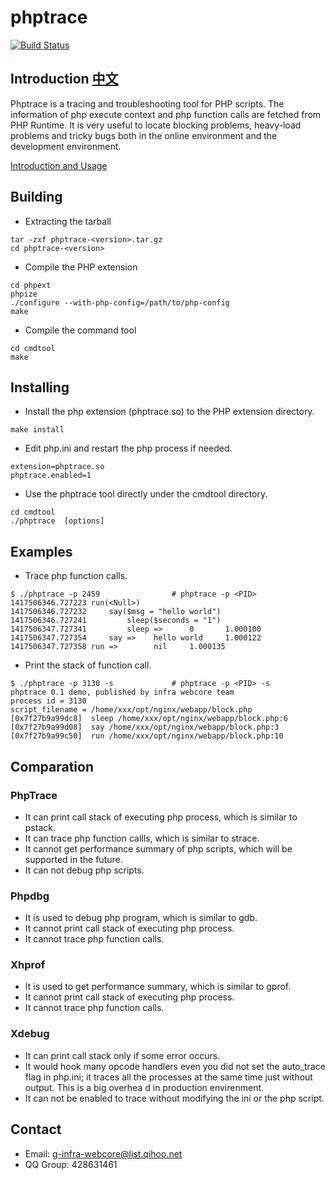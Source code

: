 phptrace
========


[![Build Status](https://travis-ci.org/Qihoo360/phptrace.svg?branch=master)](https://travis-ci.org/Qihoo360/phptrace)

## Introduction [中文](https://github.com/Qihoo360/phptrace/blob/master/README_ZH.md)

Phptrace is a tracing and troubleshooting tool for PHP scripts. The information of php execute context and php function calls are fetched from PHP Runtime. It is very useful to locate blocking problems, heavy-load problems and tricky bugs both in the online environment and the development environment.

[Introduction and Usage](https://github.com/Qihoo360/phptrace/wiki)

## Building

* Extracting the tarball
```shell
tar -zxf phptrace-<version>.tar.gz
cd phptrace-<version>
```

* Compile the PHP extension
```shell
cd phpext
phpize
./configure --with-php-config=/path/to/php-config
make
```

* Compile the command tool
```shell
cd cmdtool
make
```

## Installing
* Install the php extension (phptrace.so) to the PHP extension directory.
```shell
make install
```

* Edit php.ini and restart the php process if needed.
```
extension=phptrace.so
phptrace.enabled=1
```

* Use the phptrace tool directly under the cmdtool directory.
```shell
cd cmdtool
./phptrace  [options]
```

## Examples

* Trace php function calls.

```shell
$ ./phptrace -p 2459                # phptrace -p <PID>
1417506346.727223 run(<Null>)
1417506346.727232     say($msg = "hello world")
1417506346.727241         sleep($seconds = "1")
1417506347.727341         sleep =>      0       1.000100 
1417506347.727354     say =>    hello world     1.000122 
1417506347.727358 run =>        nil     1.000135
```

* Print the stack of function call.
```shell
$ ./phptrace -p 3130 -s             # phptrace -p <PID> -s
phptrace 0.1 demo, published by infra webcore team
process id = 3130
script_filename = /home/xxx/opt/nginx/webapp/block.php
[0x7f27b9a99dc8]  sleep /home/xxx/opt/nginx/webapp/block.php:6
[0x7f27b9a99d08]  say /home/xxx/opt/nginx/webapp/block.php:3
[0x7f27b9a99c50]  run /home/xxx/opt/nginx/webapp/block.php:10 
```

## Comparation

### PhpTrace
* It can print call stack of executing php process, which is similar to pstack.
* It can trace php function callls, which is similar to strace.
* It cannot get performance summary of php scripts, which will be supported in the future.
* It can not debug php scripts.

### Phpdbg
* It is used to debug php program, which is similar to gdb.
* It cannot print call stack of executing php process.
* It cannot trace php function calls.

### Xhprof
* It is used to get performance summary, which is similar to gprof.
* It cannot print call stack of executing php process.
* It cannot trace php function calls.

### Xdebug
* It can print call stack only if some error occurs.
* It would hook many opcode handlers even you did not set the auto_trace flag in php.ini; it traces all the processes at the same time just without output. This is a big overhea
d in production envirenment.
* It can not be enabled to trace without modifying the ini or the php script.

## Contact

* Email: g-infra-webcore@list.qihoo.net
* QQ Group: 428631461

